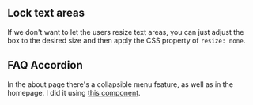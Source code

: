 ## Lock text areas

If we don't want to let the users resize text areas, you can just adjust the box to the desired size and then apply the CSS property of ``resize: none``.

## FAQ Accordion

In the about page there's a collapsible menu feature, as well as in the homepage. I did it using [this component](https://primereact.org/accordion/).

